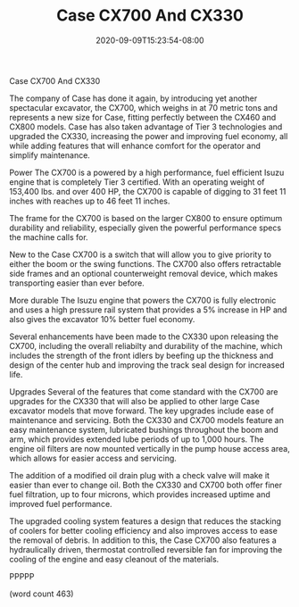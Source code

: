 ﻿---
title: "Case CX700 And CX330"
date: 2020-09-09T15:23:54-08:00
description: "Excavation Equipment Tips for Web Success"
featured_image: "/images/Excavation Equipment.jpg"
tags: ["Excavation Equipment"]
---

Case CX700 And CX330

The company of Case has done it again, by introducing
yet another spectacular excavator, the CX700, which
weighs in at 70 metric tons and represents a new
size for Case, fitting perfectly between the CX460
and CX800 models.  Case has also taken advantage of
Tier 3 technologies and upgraded the CX330, increasing
the power and improving fuel economy, all while adding
features that will enhance comfort for the operator
and simplify maintenance.

Power
The CX700 is a powered by a high performance, fuel
efficient Isuzu engine that is completely Tier 3 
certified.  With an operating weight of 153,400 lbs.
and over 400 HP, the CX700 is capable of digging to
31 feet 11 inches with reaches up to 46 feet 11 inches.

The frame for the CX700 is based on the larger CX800
to ensure optimum durability and reliability, 
especially given the powerful performance specs the
machine calls for.

New to the Case CX700 is a switch that will allow
you to give priority to either the boom or the swing
functions.  The CX700 also offers retractable side
frames and an optional counterweight removal device,
which makes transporting easier than ever before.

More durable
The Isuzu engine that powers the CX700 is fully
electronic and uses a high pressure rail system that
provides a 5% increase in HP and also gives the
excavator 10% better fuel economy.

Several enhancements have been made to the CX330 
upon releasing the CX700, including the overall
reliabilty and durability of the machine, which
includes the strength of the front idlers by beefing
up the thickness and design of the center hub and
improving the track seal design for increased life.

Upgrades
Several of the features that come standard with the
CX700 are upgrades for the CX330 that will also be
applied to other large Case excavator models that
move forward.  The key upgrades include ease of
maintenance and servicing.  Both the CX330 and CX700
models feature an easy maintenance system, lubricated
bushings throughout the boom and arm, which provides
extended lube periods of up to 1,000 hours.  The 
engine oil filters are now mounted vertically in
the pump house access area, which allows for easier
access and servicing.

The addition of a modified oil drain plug with a 
check valve will make it easier than ever to change
oil.  Both the CX330 and CX700 both offer finer
fuel filtration, up to four microns, which provides
increased uptime and improved fuel performance.

The upgraded cooling system features a design that
reduces the stacking of coolers for better cooling
efficiency and also improves access to ease the
removal of debris.  In addition to this, the Case
CX700 also features a hydraulically driven,
thermostat controlled reversible fan for improving
the cooling of the engine and easy cleanout of the
materials.

PPPPP

(word count 463)

